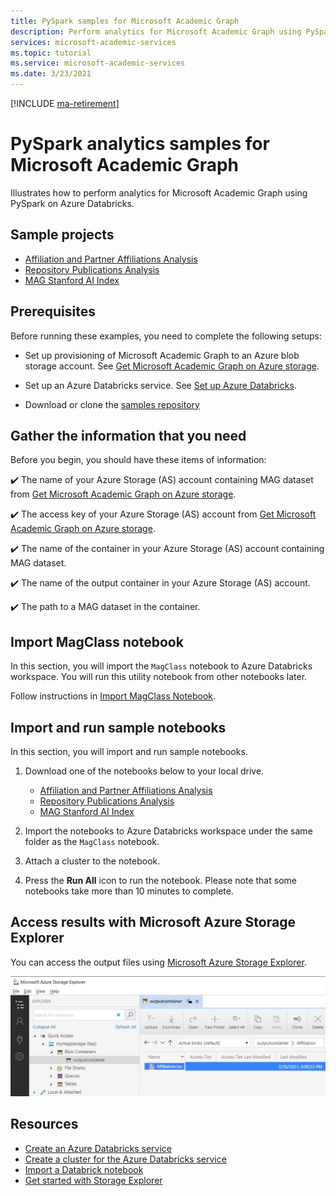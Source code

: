```yaml
---
title: PySpark samples for Microsoft Academic Graph
description: Perform analytics for Microsoft Academic Graph using PySpark on Azure Databricks
services: microsoft-academic-services
ms.topic: tutorial
ms.service: microsoft-academic-services
ms.date: 3/23/2021
---
```

[!INCLUDE [ma-retirement](../includes/ma-retirement.md)]

# PySpark analytics samples for Microsoft Academic Graph

Illustrates how to perform analytics for Microsoft Academic Graph using PySpark on Azure Databricks.

## Sample projects

* [Affiliation and Partner Affiliations Analysis](https://github.com/Azure-Samples/microsoft-academic-graph-pyspark-samples/blob/master/src/AffiliationSample.ipynb)
* [Repository Publications Analysis](https://github.com/Azure-Samples/microsoft-academic-graph-pyspark-samples/blob/master/src/RepositorySample.ipynb)
* [MAG Stanford AI Index](https://github.com/Azure-Samples/microsoft-academic-graph-pyspark-samples/blob/master/src/AIIndex.ipynb)

## Prerequisites

Before running these examples, you need to complete the following setups:

* Set up provisioning of Microsoft Academic Graph to an Azure blob storage account. See [Get Microsoft Academic Graph on Azure storage](get-started-setup-provisioning.md).

* Set up an Azure Databricks service. See [Set up Azure Databricks](get-started-setup-databricks.md).

* Download or clone the [samples repository](https://github.com/Azure-Samples/microsoft-academic-graph-pyspark-samples)

## Gather the information that you need

Before you begin, you should have these items of information:

   :heavy_check_mark:  The name of your Azure Storage (AS) account containing MAG dataset from [Get Microsoft Academic Graph on Azure storage](get-started-setup-provisioning.md#note-azure-storage-account-name).

   :heavy_check_mark:  The access key of your Azure Storage (AS) account from [Get Microsoft Academic Graph on Azure storage](get-started-setup-provisioning.md#note-azure-storage-account-name).

   :heavy_check_mark:  The name of the container in your Azure Storage (AS) account containing MAG dataset.

   :heavy_check_mark:  The name of the output container in your Azure Storage (AS) account.

   :heavy_check_mark:  The path to a MAG dataset in the container.

## Import MagClass notebook

In this section, you will import the `MagClass` notebook to Azure Databricks workspace. You will run this utility notebook from other notebooks later.

Follow instructions in [Import MagClass Notebook](import-MagClass.md).

## Import and run sample notebooks

In this section, you will import and run sample notebooks.

1. Download one of the notebooks below to your local drive.

   * [Affiliation and Partner Affiliations Analysis](https://github.com/Azure-Samples/microsoft-academic-graph-pyspark-samples/blob/master/src/AffiliationSample.ipynb)
   * [Repository Publications Analysis](https://github.com/Azure-Samples/microsoft-academic-graph-pyspark-samples/blob/master/src/RepositorySample.ipynb)
   * [MAG Stanford AI Index](https://github.com/Azure-Samples/microsoft-academic-graph-pyspark-samples/blob/master/src/AIIndex.ipynb)

1. Import the notebooks to Azure Databricks workspace under the same folder as the `MagClass` notebook.

1. Attach a cluster to the notebook.

1. Press the **Run All** icon to run the notebook. Please note that some notebooks take more than 10 minutes to complete.

## Access results with Microsoft Azure Storage Explorer

You can access the output files using [Microsoft Azure Storage Explorer](https://docs.microsoft.com/azure/vs-azure-tools-storage-manage-with-storage-explorer).

![View result with Microsoft Azure Storage Explorer](media/samples-view-pyspark-script-results.png "View result with Microsoft Azure Storage Explorer")

## Resources

* [Create an Azure Databricks service](https://azure.microsoft.com/services/databricks/)
* [Create a cluster for the Azure Databricks service](https://docs.azuredatabricks.net/user-guide/clusters/create.html)
* [Import a Databrick notebook](https://docs.databricks.com/user-guide/notebooks/notebook-manage.html#import-a-notebook)
* [Get started with Storage Explorer](https://docs.microsoft.com/azure/vs-azure-tools-storage-manage-with-storage-explorer)
